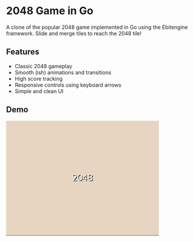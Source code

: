 # 2048 Game in Go

A clone of the popular 2048 game implemented in Go using the Ebitengine framework. Slide and merge tiles to reach the 2048 tile!

## Features

- Classic 2048 gameplay
- Smooth (ish) animations and transitions
- High score tracking
- Responsive controls using keyboard arrows
- Simple and clean UI


## Demo

![2048 Gameplay](2048.gif)
